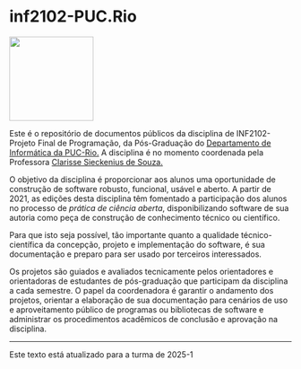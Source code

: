 # inf2102-PUC.Rio

<img src="https://www.inf.puc-rio.br/wordpress/wp-content/themes/puc-di/assets/img/theme/logo.png" width="150px"></img>

Este é o repositório de documentos públicos da disciplina de INF2102-Projeto Final de Programação, da Pós-Graduação do <a href="https://www.inf.puc-rio.br/" target="_New">Departamento de Informática da PUC-Rio.</a> A disciplina é no momento coordenada pela Professora <a href="https://www-di.inf.puc-rio.br/~clarisse/" target="_New">Clarisse Sieckenius de Souza.</a>

O objetivo da disciplina é proporcionar aos alunos uma oportunidade de construção de software robusto, funcional, usável e aberto. A partir de 2021, as edições desta disciplina têm fomentado a participação dos alunos no processo de <i>prática de ciência aberta</i>, disponibilizando software de sua autoria como peça de construção de conhecimento técnico ou científico.

Para que isto seja possível, tão importante quanto a qualidade técnico-científica da concepção, projeto e implementação do software, é sua documentação e preparo para ser usado por terceiros interessados.

Os projetos são guiados e avaliados tecnicamente pelos orientadores e orientadoras de estudantes de pós-graduação que participam da disciplina a cada semestre. O papel da coordenadora é garantir o andamento dos projetos, orientar a elaboração de sua documentação para cenários de uso e aproveitamento público de programas ou bibliotecas de software e administrar os procedimentos acadêmicos de conclusão e aprovação na disciplina.

<hr>
Este texto está atualizado para a turma de 2025-1



